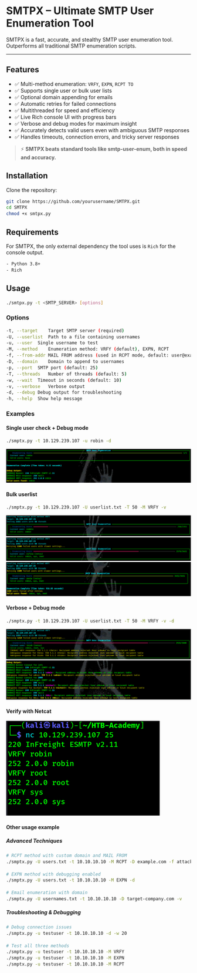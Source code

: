 # SMTPX – Ultimate SMTP User Enumeration Tool
SMTPX is a fast, accurate, and stealthy SMTP user enumeration tool. Outperforms all traditional SMTP enumeration scripts.

---

## Features

- ✅ Multi-method enumeration: `VRFY`, `EXPN`, `RCPT TO`
- ✅ Supports single user or bulk user lists
- ✅ Optional domain appending for emails
- ✅ Automatic retries for failed connections
- ✅ Multithreaded for speed and efficiency
- ✅ Live Rich console UI with progress bars
- ✅ Verbose and debug modes for maximum insight
- ✅ Accurately detects valid users even with ambiguous SMTP responses
- ✅ Handles timeouts, connection errors, and tricky server responses

> ⚡ **SMTPX beats standard tools like smtp-user-enum, both in speed and accuracy.**

## Installation

Clone the repository:
```bash
git clone https://github.com/yourusername/SMTPX.git
cd SMTPX
chmod +x smtpx.py
```

## Requirements
For SMTPX, the only external dependency the tool uses is `Rich` for the console output.
```bash
- Python 3.8+
- Rich
```

## Usage
```bash
./smtpx.py -t <SMTP_SERVER> [options]
```

### Options
```bash
-t, --target	Target SMTP server (required)
-U, --userlist	Path to a file containing usernames
-u, --user	Single username to test
-M, --method	Enumeration method: VRFY (default), EXPN, RCPT
-f, --from-addr	MAIL FROM address (used in RCPT mode, default: user@example.com)
-D, --domain	Domain to append to usernames
-p, --port	SMTP port (default: 25)
-T, --threads	Number of threads (default: 5)
-w, --wait	Timeout in seconds (default: 10)
-v, --verbose	Verbose output
-d, --debug	Debug output for troubleshooting
-h, --help	Show help message
```

### Examples
#### Single user check + Debug mode
```bash
./smptx.py -t 10.129.239.107 -u robin -d
```
![1](https://github.com/cyb3rtr0nian/SMTPX/blob/main/screenshots/single-user.png?raw=true)

#### Bulk userlist
```bash
./smptx.py -t 10.129.239.107 -U userlist.txt -T 50 -M VRFY -v 
```
![2](https://github.com/cyb3rtr0nian/SMTPX/blob/main/screenshots/wordlist-1.png?raw=true)
![2](https://github.com/cyb3rtr0nian/SMTPX/blob/main/screenshots/wordlist-2.png?raw=true)
![4](https://github.com/cyb3rtr0nian/SMTPX/blob/main/screenshots/wordlist-3.png?raw=true)

#### Verbose + Debug mode
```bash
./smptx.py -t 10.129.239.107 -U userlist.txt -T 50 -M VRFY -v -d
```
![5](https://github.com/cyb3rtr0nian/SMTPX/blob/main/screenshots/wordlist+debug.png?raw=true)
![6](https://github.com/cyb3rtr0nian/SMTPX/blob/main/screenshots/debug%20output.png?raw=true)

#### Verify with **Netcat**
![7](https://github.com/cyb3rtr0nian/SMTPX/blob/main/screenshots/verify.png?raw=true)

#### Other usage example
##### Advanced Techniques
```bash
# RCPT method with custom domain and MAIL FROM
./smptx.py -U users.txt -t 10.10.10.10 -M RCPT -D example.com -f attacker@evil.com

# EXPN method with debugging enabled
./smptx.py -U users.txt -t 10.10.10.10 -M EXPN -d

# Email enumeration with domain
./smptx.py -U usernames.txt -t 10.10.10.10 -D target-company.com -v
```
##### Troubleshooting & Debugging
```bash
# Debug connection issues
./smptx.py -u testuser -t 10.10.10.10 -d -w 20

# Test all three methods
./smptx.py -u testuser -t 10.10.10.10 -M VRFY
./smptx.py -u testuser -t 10.10.10.10 -M EXPN
./smptx.py -u testuser -t 10.10.10.10 -M RCPT
```
